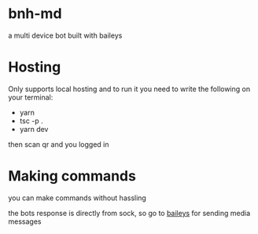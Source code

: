 # bnh-md
a multi device bot built with baileys 
# Hosting
Only supports local hosting and to run it you need to write the following on your terminal:
- yarn
- tsc -p .
- yarn dev

then scan qr and you logged in
 # Making commands 
 you can make commands without hassling
 
 the bots response is directly from sock, so go to [baileys](https://github.com/adiwajshing/Baileys) for sending media messages


